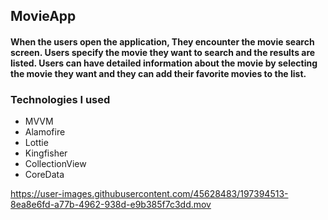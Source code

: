 ## MovieApp

#### When the users open the application, They encounter the movie search screen. Users specify the movie they want to search and the results are listed. Users can have detailed information about the movie by selecting the movie they want and they can add their favorite movies to the list.

### Technologies I used

- MVVM
- Alamofire
- Lottie
- Kingfisher
- CollectionView
- CoreData



https://user-images.githubusercontent.com/45628483/197394513-8ea8e6fd-a77b-4962-938d-e9b385f7c3dd.mov

